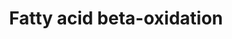---
annotations:
- type: Pathway Ontology
  value: fatty acid beta degradation pathway
authors:
- MaintBot
- Thomas
- Christine Chichester
- Mkutmon
- MirkoBaranzini
- Egonw
- Eweitz
description: Complete fatty acid beta-oxidation pathway for saturated and unsaturated
  fatty acids, developed and curated internally by BiGCaT Bioinformatics.   This pathway
  was previously split into three parts plus a meta file for statistics. If you still
  have these you can replace all four with this single pathway.
last-edited: 2021-05-07
organisms:
- Mus musculus
redirect_from:
- /index.php/Pathway:WP1269
- /instance/WP1269
schema-jsonld:
- '@context': https://schema.org/
  '@id': https://wikipathways.github.io/pathways/WP1269.html
  '@type': Dataset
  creator:
    '@type': Organization
    name: WikiPathways
  description: Complete fatty acid beta-oxidation pathway for saturated and unsaturated
    fatty acids, developed and curated internally by BiGCaT Bioinformatics.   This
    pathway was previously split into three parts plus a meta file for statistics.
    If you still have these you can replace all four with this single pathway.
  keywords:
  - Acsl5
  - Glyceraldehyde 3-phosphate
  - Acadm
  - Chkb
  - Dld
  - Acsl4
  - Gpd2
  - Hadhb
  - Acss2
  - Crat
  - Lauroyl-CoA
  - Gk2
  - Slc25a20
  - Acyl-CoA
  - Acetyl-CoA
  - HADHB
  - Hadha
  - Glutaryl-CoA
  - Glycerol
  - Lipf
  - Echs1
  - Dci
  - Linoleoyl-CoA
  - Acads
  - Tpi1
  - Acadl
  - Acsl6
  - Acsl1
  - Lipc
  - Lpl
  - Gcdh
  - Lipe
  - Decr1
  - Cpt2
  - Glycolysis
  - Hadh
  - Acsl3
  - Acadvl
  - Acetoacetyl-CoA
  - Acat1
  - TCA Cycle
  - Cpt1b
  - Cpt1a
  - Pnpla2
  - Gyk
  - Dihydroxyacetone phosphate
  license: CC0
  name: Fatty acid beta-oxidation
seo: CreativeWork
title: Fatty acid beta-oxidation
wpid: WP1269
---